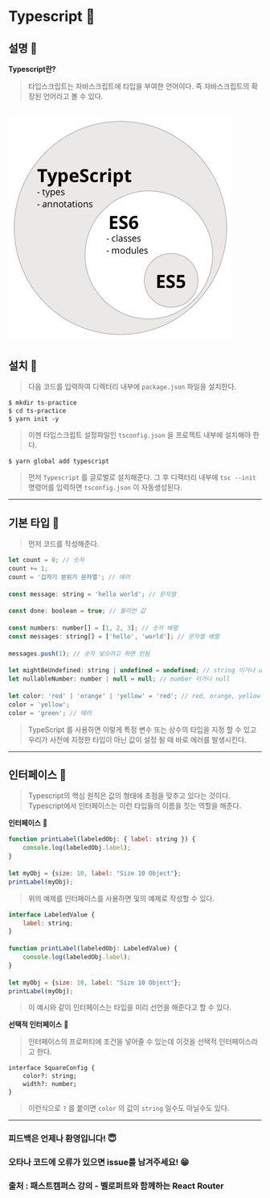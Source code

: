 # Typescript 🔎

## 설명 🔎

**Typescript란?**
> 타입스크립트는 자바스크립트에 타입을 부여한 언어이다. 즉 자바스크립트의 확장된 언어라고 볼 수 있다.

![Typescript](./Image/typescript.png)
---

## 설치 🔎
> 다음 코드를 입력하여 디렉터리 내부에 `package.json` 파일을 설치한다.
```
$ mkdir ts-practice
$ cd ts-practice 
$ yarn init -y
```

> 이젠 타입스크립트 설정파일인 `tsconfig.json` 을 프로젝트 내부에 설치해야 한다.
```
$ yarn global add typescript
```
> 먼저 `Typescript` 를 글로벌로 설치해준다. 그 후 디렉터리 내부에 `tsc --init` 명령어를 입력하면  `tsconfig.json` 이 자동생성된다.  
---

## 기본 타입 🔎
> 먼저 코드를 작성해준다.
```javascript
let count = 0; // 숫자
count += 1;
count = '갑자기 분위기 문자열'; // 에러

const message: string = 'hello world'; // 문자열

const done: boolean = true; // 불리언 값

const numbers: number[] = [1, 2, 3]; // 숫자 배열
const messages: string[] = ['hello', 'world']; // 문자열 배열

messages.push(1); // 숫자 넣으려고 하면 안됨

let mightBeUndefined: string | undefined = undefined; // string 이거나 undefined
let nullableNumber: number | null = null; // number 이거나 null 

let color: 'red' | 'orange' | 'yellow' = 'red'; // red, orange, yellow 중 하나
color = 'yellow';
color = 'green'; // 에러
```
> TypeScript 를 사용하면 이렇게 특정 변수 또는 상수의 타입을 지정 할 수 있고 우리가 사전에 지정한 타입이 아닌 값이 설정 될 때 바로 에러를 발생시킨다.
---

## 인터페이스 🔎
> Typescript의 핵심 원칙은 값의 형태에 초점을 맞추고 있다는 것이다. Typescript에서 인터페이스는 이런 타입들의 이름을 짓는 역할을 해준다.

**인터페이스** 🔎
```javascript
function printLabel(labeledObj: { label: string }) {
    console.log(labeledObj.label);
}

let myObj = {size: 10, label: "Size 10 Object"};
printLabel(myObj);
```
> 위의 예제를 인터페이스를 사용하면 및의 예제로 작성할 수 있다.

```javascript
interface LabeledValue {
    label: string;
}

function printLabel(labeledObj: LabeledValue) {
    console.log(labeledObj.label);
}

let myObj = {size: 10, label: "Size 10 Object"};
printLabel(myObj);
```
> 이 예시와 같이 인터페이스는 타입을 미리 선언을 해준다고 할 수 있다.

**선택적 인터페이스** 🔎
> 인터페이스의 프로퍼티에 조건을 넣어줄 수 있는데 이것을 선택적 인터페이스라고 한다.

```
interface SquareConfig {
    color?: string;
    width?: number;
}
```
> 이런식으로 `?` 를 붙이면 `color` 의 값이 `string` 일수도 아닐수도 있다.
---

### 피드백은 언제나 환영입니다! 😇
### 오타나 코드에 오류가 있으면 issue를 남겨주세요! 😁
### 출처 : 패스트캠퍼스 강의 - 벨로퍼트와 함께하는 React Router